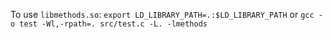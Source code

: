 To use `libmethods.so`: `export LD_LIBRARY_PATH=.:$LD_LIBRARY_PATH` or `gcc -o test -Wl,-rpath=. src/test.c -L. -lmethods`